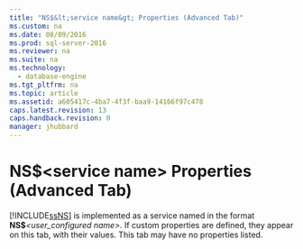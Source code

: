 ```yaml
---
title: "NS$&lt;service name&gt; Properties (Advanced Tab)"
ms.custom: na
ms.date: 08/09/2016
ms.prod: sql-server-2016
ms.reviewer: na
ms.suite: na
ms.technology: 
  - database-engine
ms.tgt_pltfrm: na
ms.topic: article
ms.assetid: a605417c-4ba7-4f3f-baa9-14166f97c478
caps.latest.revision: 13
caps.handback.revision: 0
manager: jhubbard
---
```

# NS$&lt;service name&gt; Properties (Advanced Tab)
[!INCLUDE[ssNS](../../Topics/TopicNameNotContainA/tokens/ssNS_md.md)] is implemented as a service named in the format **NS$***<user_configured name>*. If custom properties are defined, they appear on this tab, with their values. This tab may have no properties listed.